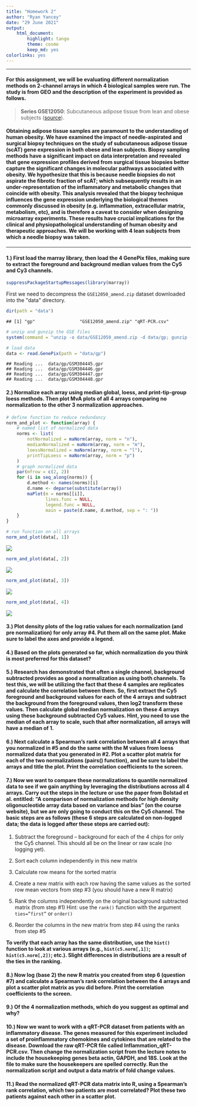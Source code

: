 ```yaml
---
title: "Homework 2"
author: "Ryan Yancey"
date: "29 June 2021"
output: 
    html_document:
        highlight: tango
        theme: cosmo
        keep_md: yes
colorlinks: yes
---
```




------------------------------------------------------------------------

#### For this assignment, we will be evaluating different normalization methods on 2-channel arrays in which 4 biological samples were run. The study is from GEO and the description of the experiment is provided as follows.

> **Series GSE12050**: Subcutaneous adipose tissue from lean and obese subjects ([source][1]).

#### Obtaining adipose tissue samples are paramount to the understanding of human obesity. We have examined the impact of needle-aspirated and surgical biopsy techniques on the study of subcutaneous adipose tissue (scAT) gene expression in both obese and lean subjects. Biopsy sampling methods have a significant impact on data interpretation and revealed that gene expression profiles derived from surgical tissue biopsies better capture the significant changes in molecular pathways associated with obesity. We hypothesize that this is because needle biopsies do not aspirate the fibrotic fraction of scAT; which subsequently results in an under-representation of the inflammatory and metabolic changes that coincide with obesity. This analysis revealed that the biopsy technique influences the gene expression underlying the biological themes commonly discussed in obesity (e.g. inflammation, extracellular matrix, metabolism, etc), and is therefore a caveat to consider when designing microarray experiments. These results have crucial implications for the clinical and physiopathological understanding of human obesity and therapeutic approaches. We will be working with 4 lean subjects from which a needle biopsy was taken.

------------------------------------------------------------------------

#### **1.) First load the marray library, then load the 4 GenePix files, making sure to extract the foreground and background median values from the Cy5 and Cy3 channels.**


```r
suppressPackageStartupMessages(library(marray))
```

First we need to decompress the `GSE12050_amend.zip` dataset downloaded into the "data" directory.


```r
dir(path = "data")
```

```
## [1] "gp"                 "GSE12050_amend.zip" "qRT-PCR.csv"
```

```r
# unzip and gunzip the GSE files
system(command = "unzip -o data/GSE12050_amend.zip -d data/gp; gunzip -q data/gp/*")

# load data
data <- read.GenePix(path = "data/gp")
```

```
## Reading ...  data/gp/GSM304445.gpr 
## Reading ...  data/gp/GSM304446.gpr 
## Reading ...  data/gp/GSM304447.gpr 
## Reading ...  data/gp/GSM304448.gpr
```

#### **2.) Normalize each array using median global, loess, and print-tip-group loess methods. Then plot MvA plots of all 4 arrays comparing no normalization to the other 3 normalization approaches.**


```r
# define function to reduce redundancy
norm_and_plot <- function(array) {
    # named list of normalized data
    norms <- list(
        notNormalized = maNorm(array, norm = "n"),
        medianNormalized = maNorm(array, norm = "m"),
        loessNormalized = maNorm(array, norm = "l"),
        printTipLoess = maNorm(array, norm = "p")
    )
    # graph normalized data
    par(mfrow = c(2, 2))
    for (i in seq_along(norms)) {
        d.method <- names(norms)[i]
        d.name <- deparse(substitute(array))
        maPlot(m = norms[[i]],
               lines.func = NULL,
               legend.func = NULL,
               main = paste(d.name, d.method, sep = ": "))
    }
}

# run function on all arrays
norm_and_plot(data[, 1])
```

<img src="ryancey3-gedav-hw2_files/figure-html/norm-function-1.png" style="display: block; margin: auto;" />

```r
norm_and_plot(data[, 2])
```

<img src="ryancey3-gedav-hw2_files/figure-html/norm-function-2.png" style="display: block; margin: auto;" />

```r
norm_and_plot(data[, 3])
```

<img src="ryancey3-gedav-hw2_files/figure-html/norm-function-3.png" style="display: block; margin: auto;" />

```r
norm_and_plot(data[, 4])
```

<img src="ryancey3-gedav-hw2_files/figure-html/norm-function-4.png" style="display: block; margin: auto;" />

#### **3.) Plot density plots of the log ratio values for each normalization (and pre normalization) for only array #4. Put them all on the same plot. Make sure to label the axes and provide a legend.**

#### **4.) Based on the plots generated so far, which normalization do you think is most preferred for this dataset?**

#### **5.) Research has demonstrated that often a single channel, background subtracted provides as good a normalization as using both channels. To test this, we will be utilizing the fact that these 4 samples are replicates and calculate the correlation between them. So, first extract the Cy5 foreground and background values for each of the 4 arrays and subtract the background from the foreground values, then log2 transform these values. Then calculate global median normalization on these 4 arrays using these background subtracted Cy5 values. Hint, you need to use the median of each array to scale, such that after normalization, all arrays will have a median of 1.**

#### **6.) Next calculate a Spearman’s rank correlation between all 4 arrays that you normalized in #5 and do the same with the M values from loess normalized data that you generated in #2. Plot a scatter plot matrix for each of the two normalizations (pairs() function), and be sure to label the arrays and title the plot. Print the correlation coefficients to the screen.**

#### **7.) Now we want to compare these normalizations to quantile normalized data to see if we gain anything by leveraging the distributions across all 4 arrays. Carry out the steps in the lecture or use the paper from Bolstad et al. entitled: “A comparison of normalization methods for high density oligonucleotide array data based on variance and bias” (on the course website), but we are only going to conduct this on the Cy5 channel. The basic steps are as follows (these 6 steps are calculated on non-logged data; the data is logged after these steps are carried out):**

1. Subtract the foreground – background for each of the 4 chips for only the Cy5 channel. This should all be on the linear or raw scale (no logging yet).

2. Sort each column independently in this new matrix

3. Calculate row means for the sorted matrix

4. Create a new matrix with each row having the same values as the sorted row mean vectors from step #3 (you should have a new R matrix)

5. Rank the columns independently on the original background subtracted matrix (from step #1) Hint: use the `rank()` function with the argument `ties=”first”` or `order()`

6. Reorder the columns in the new matrix from step #4 using the ranks from step #5

**To verify that each array has the same distribution, use the `hist()` function to look at various arrays (e.g., `hist(c5.norm[,1])`; `hist(c5.norm[,2])`; etc.). Slight differences in distributions are a result of the ties in the ranking.**

#### **8.) Now log (base 2) the new R matrix you created from step 6 (question #7) and calculate a Spearman’s rank correlation between the 4 arrays and plot a scatter plot matrix as you did before. Print the correlation coefficients to the screen.**

#### **9.) Of the 4 normalization methods, which do you suggest as optimal and why?**

#### **10.) Now we want to work with a qRT-PCR dataset from patients with an inflammatory disease. The genes measured for this experiment included a set of proinflammatory chemokines and cytokines that are related to the disease. Download the raw qRT-PCR file called Inflammation_qRT-PCR.csv. Then change the normalization script from the lecture notes to include the housekeeping genes beta actin, GAPDH, and 18S. Look at the file to make sure the housekeepers are spelled correctly. Run the normalization script and output a data matrix of fold change values.**

#### **11.) Read the normalized qRT-PCR data matrix into R, using a Spearman’s rank correlation, which two patients are most correlated? Plot these two patients against each other in a scatter plot.**

[1]: https://www.ncbi.nlm.nih.gov/geo/query/acc.cgi?acc=GSE12050


